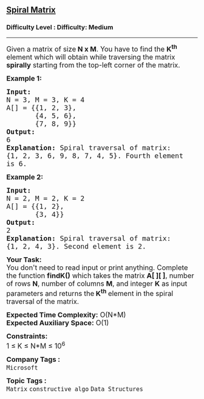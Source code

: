 <h2><a href="https://www.geeksforgeeks.org/problems/spiral-matrix--141631/1?utm_source=chatgpt.com">Spiral Matrix</a></h2><h3>Difficulty Level : Difficulty: Medium</h3><hr><div class="problems_problem_content__Xm_eO"><p><span style="font-size:18px">Given a matrix of size<strong> N x M</strong>. You have&nbsp;to find the <strong>K<sup>th</sup></strong> element which will&nbsp;obtain&nbsp;while traversing the matrix <strong>spirally</strong> starting from the top-left corner of the matrix.</span></p>

<p><span style="font-size:18px"><strong>Example 1:</strong></span></p>

<pre><span style="font-size:18px"><strong>Input: 
</strong>N = 3, M = 3, K = 4
A[] = {</span><span style="font-size:18px">{1, 2, 3}, 
       {4, 5, 6},&nbsp;
       {7, 8, 9</span><span style="font-size:18px">}}</span>
<span style="font-size:18px"><strong>Output:</strong> 
6</span>
<span style="font-size:18px"><strong>Explanation: </strong>Spiral traversal of matrix: 
{1, 2, 3, 6, 9, 8, 7, 4, 5}. Fourth element
is 6.</span>
</pre>

<p><span style="font-size:18px"><strong>Example 2:</strong></span></p>

<pre><span style="font-size:18px"><strong>Input: 
</strong>N = 2, M = 2, K = 2 
A[] = {</span><span style="font-size:18px">{1, 2},
       {3, 4}</span><span style="font-size:18px">}</span> 
<span style="font-size:18px"><strong>Output:</strong> 
2
<strong>Explanation: </strong>Spiral traversal of matrix: 
{1, 2, 4, 3}. Second element is 2.</span></pre>

<p><span style="font-size:18px"><strong>Your Task: </strong>&nbsp;<br>
You don't need to read input or print anything. Complete the function <strong>findK()</strong> which takes the matrix <strong>A[ ][ ]</strong>, number of rows <strong>N</strong>, number of columns <strong>M</strong>, and integer <strong>K</strong> as input parameters and returns the<strong> K<sup>th</sup> </strong>element in the spiral traversal of the matrix.</span></p>

<p><span style="font-size:18px"><strong>Expected Time Complexity:</strong> O(N*M)<br>
<strong>Expected Auxiliary Space:</strong> O(1)</span></p>

<p><span style="font-size:18px"><strong>Constraints:</strong><br>
1 ≤ K&nbsp;≤ N*M ≤ 10<sup>6</sup></span></p>
</div><p><span style=font-size:18px><strong>Company Tags : </strong><br><code>Microsoft</code>&nbsp;<br><p><span style=font-size:18px><strong>Topic Tags : </strong><br><code>Matrix</code>&nbsp;<code>constructive algo</code>&nbsp;<code>Data Structures</code>&nbsp;